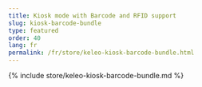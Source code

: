 ```yaml
---
title: Kiosk mode with Barcode and RFID support
slug: kiosk-barcode-bundle
type: featured
order: 40
lang: fr
permalink: /fr/store/keleo-kiosk-barcode-bundle.html
---
```


{% include store/keleo-kiosk-barcode-bundle.md %}
